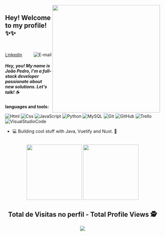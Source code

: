 <img align="right" src="https://www.mobinius.com/wp-content/uploads/2020/04/Reactjs-banner-img.png" width="350"/>

## Hey! Welcome to my profile!✨✨

<br/>

<a href="https://www.linkedin.com/in/joão-pedro-ávila-83a10a225/">Linkedin</a>
<a href="mailto:avilassp@gmail.com">
<img align="right" alt="E-mail" src="https://img.shields.io/badge/-How%20to%20reach%20me-red"/>
</a>

##### Hey, you! My name is João Pedro, I'm a full-stack developer passionate about new solutions. Let's talk! ☕


**languages and tools:**  



![Html](https://img.shields.io/badge/Html-E44C30?style=for-the-badge&logo=Html&logoColor=white)
![Css](https://img.shields.io/badge/Css-%2300f.svg?style=for-the-badge&logo=Css&logoColor=white)
![JavaScript](https://img.shields.io/badge/javascript-%23323330.svg?style=for-the-badge&logo=javascript&logoColor=%23F7DF1E)
![Python](https://img.shields.io/badge/python-3670A0?style=for-the-badge&logo=python&logoColor=ffdd54)
![MySQL](https://img.shields.io/badge/mysql-%2300f.svg?style=for-the-badge&logo=mysql&logoColor=white)
![Git](https://img.shields.io/badge/GIT-E44C30?style=for-the-badge&logo=git&logoColor=white)
![GitHub](https://img.shields.io/badge/GitHub-100000?style=for-the-badge&logo=github&logoColor=white)
![Trello](https://img.shields.io/badge/Trello-%23026AA7.svg?style=for-the-badge&logo=Trello&logoColor=white) 
![VisualStudioCode](https://img.shields.io/badge/Visual_Studio_Code-0078D4?style=for-the-badge&logo=visual%20studio%20code&logoColor=white) 


- 💻 Building cool stuff with Java, Vuetify and Nuxt. 🚀
##
<div align="center">
<img height="180em" src="https://github-readme-stats.vercel.app/api?username=avilajp&show_icons=true&theme=radical&include_all_commits=true&count_private=false&hide_border=true"/> 
<img height="180em" src="https://github-readme-stats.vercel.app/api/top-langs/?username=avilajp&layout=compact&langs_count=7&theme=radical&hide_border=true"/> 
 
 <p align="center"> 
  
  ## Total de Visitas no perfil - Total Profile Views :detective: <br>
 <p align="center"> 
   <img alingn="center" src="https://profile-counter.glitch.me/avilajp/count.svg" />
 </p>

</p>

